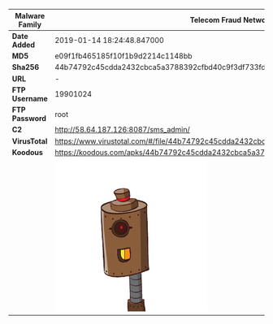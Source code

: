 | Malware Family | Telecom Fraud Network for South Koreans                      |
| -------------- | ------------------------------------------------------------ |
| **Date Added** | 2019-01-14 18:24:48.847000                                                   |
| **MD5**        | e09f1fb465185f10f1b9d2214c1148bb                             |
| **Sha256**     | 44b74792c45cdda2432cbca5a3788392cfbd40c9f3df733fd4ea7fc12d6cff93 |
| **URL**        | -                                                            |
| **FTP Username**        | 19901024                                                            |
| **FTP Password**        | root                                                            |
| **C2**         | http://58.64.187.126:8087/sms_admin/ |
| **VirusTotal** | https://www.virustotal.com/#/file/44b74792c45cdda2432cbca5a3788392cfbd40c9f3df733fd4ea7fc12d6cff93/detection |
| **Koodous**    | https://koodous.com/apks/44b74792c45cdda2432cbca5a3788392cfbd40c9f3df733fd4ea7fc12d6cff93 |
|                | ![](../assets/44b74792c45cdda2432cbca5a3788392cfbd40c9f3df733fd4ea7fc12d6cff93.png) |